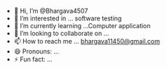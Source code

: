 - 👋 Hi, I’m @Bhargava4507
- 👀 I’m interested in ... software testing
- 🌱 I’m currently learning ...Computer application 
- 💞️ I’m looking to collaborate on ... 
- 📫 How to reach me ... bhargava11450@gmail.com
- 😄 Pronouns: ...
- ⚡ Fun fact: ...

<!---
Bhargava4507/Bhargava4507 is a ✨ special ✨ repository because its `README.md` (this file) appears on your GitHub profile.
You can click the Preview link to take a look at your changes.
--->
